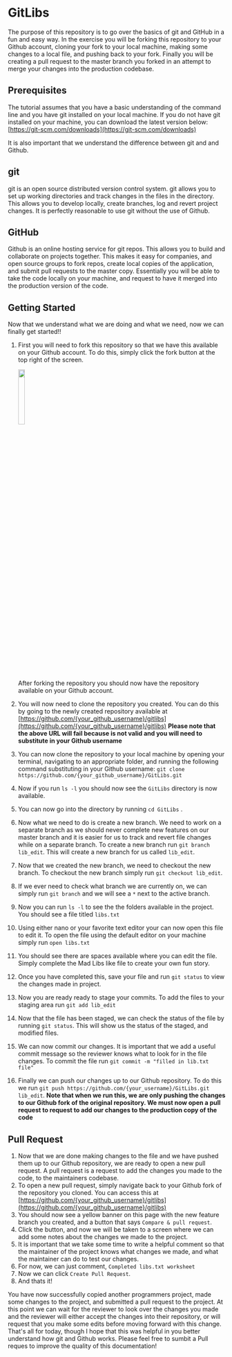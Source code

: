 
# GitLibs
The purpose of this repository is to go over the basics of git and GitHub in a fun and easy way. In the exercise you will be forking this repository to your Github account, cloning your fork to your local machine, making some changes to a local file, and pushing back to your fork. Finally you will be creating a pull request to the master branch you forked in an attempt to merge your changes into the production codebase.

## Prerequisites
The tutorial assumes that you have a basic understanding of the command line and you have git installed on your local machine. If you do not have git installed on your machine, you can download the latest version below:
[https://git-scm.com/downloads](https://git-scm.com/downloads)

It is also important that we understand the difference between git and and Github. 

## git
git is an open source distributed version control system. git allows you to set up working directories and track changes in the files in the directory. This allows you to develop locally, create branches, log and revert project changes. It is perfectly reasonable to use git without the use of Github.

## GitHub
Github is an online hosting service for git repos. This allows you to build and collaborate on projects together. This makes it easy for companies, and open source groups to fork repos, create local copies of the application, and submit pull requests to the master copy. Essentially you will be able to take the code locally on your machine, and request to have it merged into the production version of the code.

## Getting Started
Now that we understand what we are doing and what we need, now we can finally get started!!

 1. First you will need to fork this repository so that we have this
    available on your Github account. To do this, simply click the fork
    button at the top right of the screen.
    
    <img src="https://upload.wikimedia.org/wikipedia/commons/3/38/GitHub_Fork_Button.png" width="18%">
    
	After forking the repository you should now have the repository available on your Github account.    
 2. You will now need to clone the repository you created. You can do this by going to the newly created repository available at [https://github.com/{your_github_username}/gitlibs](https://github.com/{your_github_username}/gitlibs)
**Please note that the above URL will fail because is not valid and you will need to substitute in your Github username**
 3. You can now clone the repository to your local machine by opening your terminal, navigating to an appropriate folder,  and running the following command substituting in your Github username: 
`git clone https://github.com/{your_github_username}/GitLibs.git`
 4. Now if you run `ls -l` you should now see the `GitLibs` directory is now available.
 5. You can now go into the directory by running `cd GitLibs` . 
 6. Now what we need to do is create a new branch. We need to work on a separate branch as we should never complete new features on our master branch and it is easier for us to track and revert file changes while on a separate branch. 
To create a new branch run `git branch lib_edit`. This will create a new branch for us called  `lib_edit`. 
 7. Now that we created the new branch, we need to checkout the new branch. To checkout the new branch simply run `git checkout lib_edit`.
 8. If we ever need to check what branch we are currently on, we can simply run `git branch` and we will see a `*` next to the active branch.
 9. Now you can run `ls -l`  to see the the folders available in the project. You should see a file titled `libs.txt`
 10. Using either nano or your favorite text editor your can now open this file to edit it. To open the file using the default editor on your machine simply run `open libs.txt`
 11. You should see there are spaces available where you can edit the file. Simply complete the Mad Libs like file to create your own fun story.
 12. Once you have completed this, save your file and run `git status` to view the changes made in project.
 13.  Now you are ready ready to stage your commits. To add the files to your staging area run `git add lib_edit`
 14. Now that the file has been staged, we can check the status of the file by running `git status`. This will show us the status of the staged, and modified files.
 15. We can now commit our changes. It is important that we add a useful commit message so the reviewer knows what to look for in the file changes. To commit the file run `git commit -m "filled in lib.txt file"`
 16. Finally we can push our changes up to our Github repository. To do this we run `git push https://github.com/{your_username}/GitLibs.git lib_edit`. 
**Note that when we run this, we are only pushing the changes to our Github fork of the original repository. We must now open a pull request to request to add our changes to the production copy of the code**

## Pull Request

 1. Now that we are done making changes to the file and we have pushed them up to our Github repository, we are ready to open a new pull request. A pull request is a request to add the changes you made to the code, to the maintainers codebase. 
 2. To open a new pull request, simply navigate back to your Github fork of the repository you cloned. You can access this at [https://github.com/{your_github_username}/gitlibs](https://github.com/{your_github_username}/gitlibs)
 3. You should now see a yellow banner on this page with the new feature branch you created, and a button that says `Compare & pull request`.
 4. Click the button, and now we will be taken to a screen where we can add some notes about the changes we made to the project. 
 5. It is important that we take some time to write a helpful comment so that the maintainer of the project knows what changes we made, and what the maintainer can do to test our changes.
 6. For now, we can just comment, `Completed libs.txt worksheet`
 7. Now we can click `Create Pull Request`.
 8. And thats it! 

You have now successfully copied another programmers project, made some changes to the project, and submitted a pull request to the project. At this point we can wait for the reviewer to look over the changes you made and the reviewer will either accept the changes into their repository, or will request that you make some edits before moving forward with this change. That's all for today, though I hope that this was helpful in you better understand how git and Github works. Please feel free to sumbit a Pull reques to improve the quality of this documentation!
